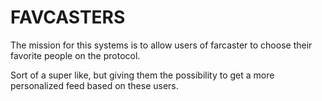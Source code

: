 # FAVCASTERS

The mission for this systems is to allow users of farcaster to choose their favorite people on the protocol.

Sort of a super like, but giving them the possibility to get a more personalized feed based on these users.